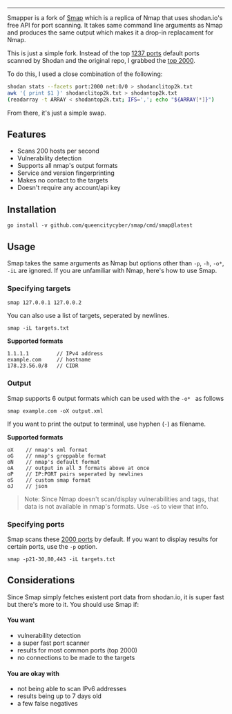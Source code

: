 
---

Smapper is a fork of [Smap](https://github.com/s0md3v/Smap) which is a replica of Nmap that uses shodan.io's free API for port scanning. It takes same command line arguments as Nmap and produces the same output which makes it a drop-in replacament for Nmap.  

This is just a simple fork. Instead of the top [1237 ports](https://api.shodan.io/shodan/ports) default ports scanned by Shodan and the original repo, I grabbed the [top 2000](https://www.shodan.io/search/facet?query=net%3A0%2F0&facet=port). 

To do this, I used a close combination of the following:


```bash
shodan stats --facets port:2000 net:0/0 > shodanclitop2k.txt
awk '{ print $1 }' shodanclitop2k.txt > shodantop2k.txt
(readarray -t ARRAY < shodantop2k.txt; IFS=','; echo "${ARRAY[*]}")
```

From there, it's just a simple swap.

## Features
- Scans 200 hosts per second
- Vulnerability detection
- Supports all nmap's output formats
- Service and version fingerprinting
- Makes no contact to the targets
- Doesn't require any account/api key

## Installation
```
go install -v github.com/queencitycyber/smap/cmd/smap@latest
```

## Usage
Smap takes the same arguments as Nmap but options other than `-p`, `-h`, `-o*`, `-iL` are ignored. If you are unfamiliar with Nmap, here's how to use Smap.

### Specifying targets
```
smap 127.0.0.1 127.0.0.2
```
You can also use a list of targets, seperated by newlines.
```
smap -iL targets.txt
```
**Supported formats**

```
1.1.1.1         // IPv4 address
example.com     // hostname
178.23.56.0/8   // CIDR
```

### Output
Smap supports 6 output formats which can be used with the `-o* ` as follows
```
smap example.com -oX output.xml
```
If you want to print the output to terminal, use hyphen (`-`) as filename.

**Supported formats**
```
oX    // nmap's xml format
oG    // nmap's greppable format
oN    // nmap's default format
oA    // output in all 3 formats above at once
oP    // IP:PORT pairs seperated by newlines
oS    // custom smap format
oJ    // json
```

> Note: Since Nmap doesn't scan/display vulnerabilities and tags, that data is not available in nmap's formats. Use `-oS` to view that info.

### Specifying ports
Smap scans these [2000 ports](https://raw.githubusercontent.com/queencitycyber/Smap/main/shodantop2k.md) by default. If you want to display results for certain ports, use the `-p` option.

```
smap -p21-30,80,443 -iL targets.txt
```

## Considerations
Since Smap simply fetches existent port data from shodan.io, it is super fast but there's more to it. You should use Smap if:

#### You want
- vulnerability detection
- a super fast port scanner
- results for most common ports (top 2000)
- no connections to be made to the targets

#### You are okay with
- not being able to scan IPv6 addresses
- results being up to 7 days old
- a few false negatives
